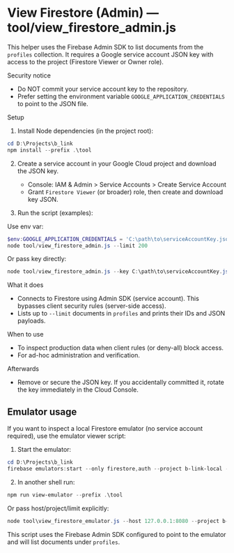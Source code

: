 # View Firestore (Admin) — tool/view_firestore_admin.js

This helper uses the Firebase Admin SDK to list documents from the `profiles` collection. It requires a Google service account JSON key with access to the project (Firestore Viewer or Owner role).

Security notice
- Do NOT commit your service account key to the repository.
- Prefer setting the environment variable `GOOGLE_APPLICATION_CREDENTIALS` to point to the JSON file.

Setup

1. Install Node dependencies (in the project root):

```powershell
cd D:\Projects\b_link
npm install --prefix .\tool
```

2. Create a service account in your Google Cloud project and download the JSON key.
   - Console: IAM & Admin > Service Accounts > Create Service Account
   - Grant `Firestore Viewer` (or broader) role, then create and download key JSON.

3. Run the script (examples):

Use env var:
```powershell
$env:GOOGLE_APPLICATION_CREDENTIALS = 'C:\path\to\serviceAccountKey.json'
node tool/view_firestore_admin.js --limit 200
```

Or pass key directly:
```powershell
node tool/view_firestore_admin.js --key C:\path\to\serviceAccountKey.json --limit 50
```

What it does
- Connects to Firestore using Admin SDK (service account). This bypasses client security rules (server-side access).
- Lists up to `--limit` documents in `profiles` and prints their IDs and JSON payloads.

When to use
- To inspect production data when client rules (or deny-all) block access.
- For ad-hoc administration and verification.

Afterwards
- Remove or secure the JSON key. If you accidentally committed it, rotate the key immediately in the Cloud Console.

Emulator usage
----------------
If you want to inspect a local Firestore emulator (no service account required), use the emulator viewer script:

1. Start the emulator:

```powershell
cd D:\Projects\b_link
firebase emulators:start --only firestore,auth --project b-link-local --config .\firebase.json
```

2. In another shell run:

```powershell
npm run view-emulator --prefix .\tool
```

Or pass host/project/limit explicitly:

```powershell
node tool\view_firestore_emulator.js --host 127.0.0.1:8080 --project b-link-local --limit 200
```

This script uses the Firebase Admin SDK configured to point to the emulator and will list documents under `profiles`.
